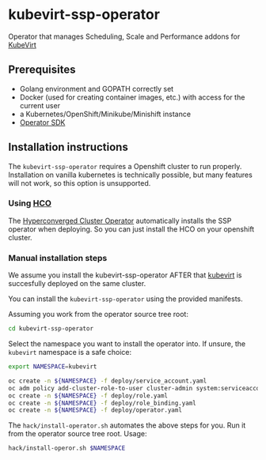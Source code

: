 # kubevirt-ssp-operator
Operator that manages Scheduling, Scale and Performance addons for [KubeVirt](https://kubevirt.io)

## Prerequisites

- Golang environment and GOPATH correctly set
- Docker (used for creating container images, etc.) with access for the current user
- a Kubernetes/OpenShift/Minikube/Minishift instance
- [Operator SDK](https://github.com/operator-framework/operator-sdk)

## Installation instructions

The `kubevirt-ssp-operator` requires a Openshift cluster to run properly.
Installation on vanilla kubernetes is technically possible, but many features will not work, so this option
is unsupported.

### Using [HCO](https://github.com/kubevirt/hyperconverged-cluster-operator)

The [Hyperconverged Cluster Operator](https://github.com/kubevirt/hyperconverged-cluster-operator) automatically
installs the SSP operator when deploying. So you can just install the HCO on your openshift cluster.

### Manual installation steps

We assume you install the kubevirt-ssp-operator AFTER that [kubevirt](https://kubevirt.io) is succesfully deployed on the same cluster.

You can install the `kubevirt-ssp-operator` using the provided manifests.

Assuming you work from the operator source tree root:
```bash
cd kubevirt-ssp-operator
```

Select the namespace you want to install the operator into. If unsure, the `kubevirt` namespace is a safe choice:
```bash
export NAMESPACE=kubevirt
```

```bash
oc create -n ${NAMESPACE} -f deploy/service_account.yaml
oc adm policy add-cluster-role-to-user cluster-admin system:serviceaccount:${NAMESPACE}:kubevirt-ssp-operator
oc create -n ${NAMESPACE} -f deploy/role.yaml
oc create -n ${NAMESPACE} -f deploy/role_binding.yaml
oc create -n ${NAMESPACE} -f deploy/operator.yaml
```

The `hack/install-operator.sh` automates the above steps for you. Run it from the operator source tree root.
Usage:
```bash
hack/install-operor.sh $NAMESPACE
```
